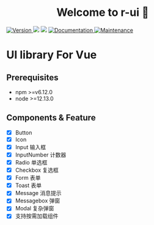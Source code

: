 <h1 align="center">Welcome to r-ui 👋</h1>
<p>
  <a href="https://www.npmjs.com/package/r-vue-ui" target="_blank">
    <img alt="Version" src="https://img.shields.io/npm/v/cookie-ui.svg">
  </a>
  <img src="https://img.shields.io/badge/npm-%3E%3Dv6.12.0-blue.svg" />
  <img src="https://img.shields.io/badge/node-%3E%3D12.13.0-blue.svg" />
  <a href="https://github.com/cookiepool/cookie-ui#readme" target="_blank">
    <img alt="Documentation" src="https://img.shields.io/badge/documentation-yes-brightgreen.svg" />
  </a>
  <a href="https://github.com/cookiepool/cookie-ui/graphs/commit-activity" target="_blank">
    <img alt="Maintenance" src="https://img.shields.io/badge/Maintained%3F-yes-green.svg" />
  </a>

</p>

# UI library For Vue

## Prerequisites

- npm >=v6.12.0
- node >=12.13.0

## Components & Feature

- [x] Button
- [x] Icon
- [x] Input 输入框
- [x] InputNumber 计数器
- [x] Radio 单选框
- [x] Checkbox 复选框
- [x] Form 表单
- [x] Toast 表单
- [x] Message 消息提示
- [x] Messagebox 弹窗
- [x] Modal 复杂弹窗
- [x] 支持按需加载组件

